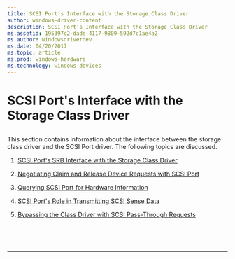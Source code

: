 ```yaml
---
title: SCSI Port's Interface with the Storage Class Driver
author: windows-driver-content
description: SCSI Port's Interface with the Storage Class Driver
ms.assetid: 195397c2-dade-4117-9809-592d7c1ae4a2
ms.author: windowsdriverdev
ms.date: 04/20/2017
ms.topic: article
ms.prod: windows-hardware
ms.technology: windows-devices
---
```


# SCSI Port's Interface with the Storage Class Driver


## <span id="ddk_scsi_port_s_interface_with_the_storage_class_driver_kg"></span><span id="DDK_SCSI_PORT_S_INTERFACE_WITH_THE_STORAGE_CLASS_DRIVER_KG"></span>


This section contains information about the interface between the storage class driver and the SCSI Port driver. The following topics are discussed.

1.  [SCSI Port's SRB Interface with the Storage Class Driver](scsi-port-s-srb-interface-with-the-storage-class-driver.md)

2.  [Negotiating Claim and Release Device Requests with SCSI Port](negotiating-claim-and-release-device-requests-with-scsi-port.md)

3.  [Querying SCSI Port for Hardware Information](querying-scsi-port-for-hardware-information.md)

4.  [SCSI Port's Role in Transmitting SCSI Sense Data](scsi-port-s-role-in-transmitting-scsi-sense-data.md)

5.  [Bypassing the Class Driver with SCSI Pass-Through Requests](bypassing-the-class-driver-with-scsi-pass-through-requests.md)

 

 


--------------------


